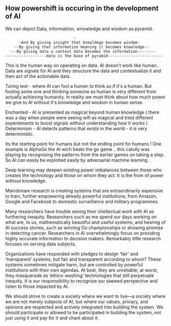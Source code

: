 ## How powershift is occuring in the development of AI

We can depict Data, informatiion, wnowledge and wisdom as pyramid.  

                                  -  
          -And By giving insight that knowldege becomes wisdom-  
        --By giving that information meaning it becomes knowledge--  
      ---By giving data a context data becomes the information--------  
    ------------------data is the base of pyramid------------------------  

This is the human way on operating on data. AI doesn't work like human.. 
Data are signals for AI and they structure the data and contextualize it and then act of the actionable data.

Turing test - where AI can fool a human to think as if it's a human.
But fooling some one  and thinking someone as human is very different from actually achieving humanity.
In reality we must think about how much power we give to AI without it's knowledge and wisdom in human sense. 

Enchanted - AI is presented as magical beyond human knowledge ( there was a day when people were seeing wifi as magical and tried different experiements to boost signals without understanding how it works )
Determinism - AI detects patterns that exists in the world - it is very deterministic.

Its the starting point for humans but not the ending point for humans ! One example is AlphaGo the AI wich beats the go game ..
this catully was playing by recognising the patterns from the earlier games on taking a step. 
So AI can easily be exploited easily by adversarial machine learning .

Deep learning may deepen existing power imbalances between those who creates the technology and those on whom they act. 
It is the from of power without knowledge.

Mainstream research is creating systems that are extraordinarily expensive to train, further empowering already powerful institutions, 
from Amazon, Google and Facebook to domestic surveillance and military programmes.

Many researchers have trouble seeing their intellectual work with AI as furthering inequity. Researchers such as me spend our days working on what are, to us, mathematically
beautiful and useful systems, and hearing of AI success stories, such as winning Go championships or showing promise in detecting cancer. 
Researchers in AI overwhelmingly focus on providing highly accurate information to decision makers. Remarkably little research focuses on serving data subjects.

Organizations have responded with pledges to design ‘fair’ and ‘transparent’ systems, but fair and transparent according to whom?
These systems sometimes mitigate harm, but are controlled by powerful institutions with their own agendas. At best, they are unreliable; at worst, they masquerade as
‘ethics-washing’ technologies that still perpetuate inequity. It is our responsibility to recognize our skewed perspective and listen to those impacted by AI.

We should strive to create a society where we want to live—a society where we are not merely subjects of AI, but where our values, privacy, and opinions are respected and actively integrated into building the system. We should participate or allowed to be participated in building the system, not just using it and pay for it and chant about it.
